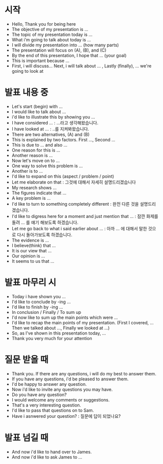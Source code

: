 # 시작

- Hello, Thank you for being here
- The objective of my presentation is ...
- The topic of my presentation today is ...
- What i'm going to talk about today is ...
- I will divide my presentation into ... (how many parts)
- The presentation will focus on (A), (B), and (C)
- By the end of this presentation, I hope that ... (your goal)
- This is important because ...
- First, i will discuss... Next, i will talk about ... , Lastly (finally), ... we're going to look at

# 발표 내용 중

- Let's start (begin) with ...
- I would like to talk about ...
- i'd like to illustrate this by showing you ...
- I have considered ...  : ...라고 생각해왔습니다.
- I have looked at ... : ..를 지켜봐왔습니다.
- There are two alternatives, (A) and (B)
- This is explained by two factors. First ..., Second ...
- This is due to ... and also ...
- One reason for this is ...
- Another reason is ...
- Now let's move on to ...
- One way to solve this problem is ...
- Another is to ...
- I'd like to expand on this (aspect / problem / point)
- Let me elaborate on that : 그것에 대해서 자세히 설명드리겠습니다
- My research shows ...
- The figures indicate that ...
- A key problem is ...
- I'd like to turn to something completely different : 완전 다른 것을 설명드리겠습니다.
- I'd like to digress here for a moment and just mention that ... : 잠깐 화제를 돌려 ... 를 얘기 해보도록 하겠습니다.
- Let me go back to what i said earlier about ... : 아까 ... 에 대해서 말한 것으로 다시 돌아가보도록 하겠습니다.
- The evidence is ...
- I believe(think) that ... 
- It is our view that ...
- Our opinion is ...
- It seems to us that ...

# 발표 마무리 시

- Today i have shown you ...
- I'd like to conclude by -ing ...
- I'd like to finish by -ing ...
- In conclusion / Finally / To sum up
- I'd now like to sum up the main points which were ...
- I'd like to recap the main points of my presentation. (First I covered, ... Then we talked about ..., Finally we looked at ...)
- So, as I've shown in this presentation today, ...
- Thank you very much for your attention

# 질문 받을 때

- Thank you. If there are any questions, i will do my best to answer them.
- If you have any questions, i'd be pleased to answer them.
- I'd be happy to answer any question.
- Now i'd like to invite any questions you may have.
- Do you have any question?
- I would welcome any comments or suggestions.
- That's a very interesting question.
- I'd like to pass that questions on to Sam.
- Have i asnwered your question? : 질문에 답이 되었나요?
 
# 발표 넘길 때

- And now i'd like to hand over to James.
- And now i'd like to ask James to ...
